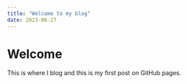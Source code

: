 ```yaml
---
title: "Welcome to my blog"
date: 2023-06-27
---
```


# Welcome 
This is where I blog and this is my first post on GitHub pages.
